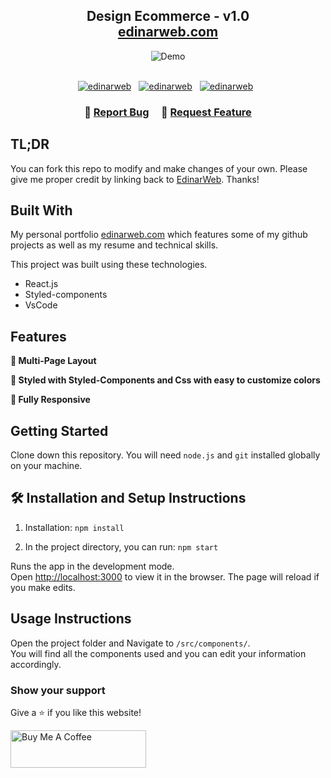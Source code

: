 <h2 align="center">
  Design Ecommerce - v1.0<br/>
  <a href="http://edinarweb.com/" target="_blank">edinarweb.com</a>
</h2>
<div align="center">
  <img alt="Demo" src="./Images/readme-img1.png" />
</div>

<br/>

<center>

[![edinarweb](https://forthebadge.com/images/badges/built-with-love.svg)](https://edinarweb.com) &nbsp;
[![edinarweb](https://forthebadge.com/images/badges/made-with-javascript.svg)](https://edinarweb.com) &nbsp;
[![edinarweb](https://forthebadge.com/images/badges/open-source.svg)](https://edinarweb.com) &nbsp;

</center>

<h3 align="center">
    🔹
    <a href="https://github.com/EdinarWeb/Ecommerce/issues">Report Bug</a> &nbsp; &nbsp;
    🔹
    <a href="https://github.com/EdinarWeb/Ecommerce/issues">Request Feature</a>
</h3>

## TL;DR

You can fork this repo to modify and make changes of your own. Please give me proper credit by linking back to [EdinarWeb](https://github.com/EdinarWeb/Ecommerce). Thanks!

## Built With

My personal portfolio <a href="http://edinarweb.com/" target="_blank">edinarweb.com</a> which features some of my github projects as well as my resume and technical skills.<br/>

This project was built using these technologies.

- React.js
- Styled-components
- VsCode

## Features

**📖 Multi-Page Layout**

**🎨 Styled with Styled-Components and Css with easy to customize colors**

**📱 Fully Responsive**

## Getting Started

Clone down this repository. You will need `node.js` and `git` installed globally on your machine.

## 🛠 Installation and Setup Instructions

1. Installation: `npm install`

2. In the project directory, you can run: `npm start`

Runs the app in the development mode.\
Open [http://localhost:3000](http://localhost:3000) to view it in the browser.
The page will reload if you make edits.

## Usage Instructions

Open the project folder and Navigate to `/src/components/`. <br/>
You will find all the components used and you can edit your information accordingly.

### Show your support

Give a ⭐ if you like this website!

<a href="https://www.buymeacoffee.com/edinarweb" target="_blank"><img src="https://cdn.buymeacoffee.com/buttons/v2/default-violet.png" alt="Buy Me A Coffee" height= "60px" width= "217px" ></a>